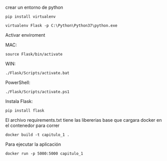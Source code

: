crear un entorno de python

    pip install virtualenv

    virtualenv Flask -p C:\Python\Python37\python.exe

Activar enviroment

MAC:

    source Flask/bin/activate

WIN:

    ./Flask/Scripts/activate.bat

PowerShell:

    ./Flask/Scripts/activate.ps1

Instala Flask:

    pip install flask

El archivo requirements.txt tiene las libererias base que cargara docker en el contenedor para correr

    docker build -t capitulo_1 .

Para ejecutar la aplicación

    docker run -p 5000:5000 capitulo_1
